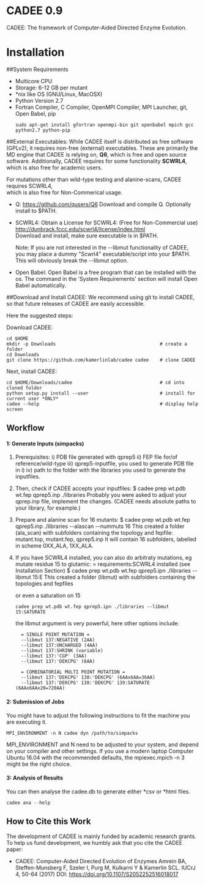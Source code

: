 CADEE 0.9
=========

CADEE: The framework of Computer-Aided Directed Enzyme Evolution.

# Installation

##System Requirements
- Multicore CPU
- Storage: 6-12 GB per mutant
- *nix like OS (GNU/Linux, MacOSX)
- Python Version 2.7
- Fortran Compiler, C Compiler, OpenMPI Compiler, MPI Launcher, git, Open Babel, pip
  ```  
  sudo apt-get install gfortran openmpi-bin git openbabel mpich gcc python2.7 python-pip 

  ```

##External Executables:
While CADEE itself is distributed as free software (GPLv2), it requires non-free (external) executables.
These are primarily the MD engine that CADEE is relying on, __Q6__, which is free and open source software. Additionally, CADEE requires for some functionality __SCWRL4__, which is also free for academic users.  

For mutations other than wild-type testing and alanine-scans, CADEE requires SCWRL4,  
which is also free for Non-Commerical usage.
- Q:
  https://github.com/qusers/Q6
  Download and compile Q. Optionally install to $PATH.
- SCWRL4: 
  Obtain a License for SCWRL4: (Free for Non-Commercial use)
    http://dunbrack.fccc.edu/scwrl4/license/index.html  
  Download and install, make sure executable is in $PATH.  
  
  Note: If you are not interested in the --libmut functionality of CADEE, you may place a dummy 
  "Scwrl4" executable/script into your $PATH. This will obviously break the --libmut option.
- Open Babel: Open Babel is a free program that can be installed with the os. The command in the 'System Requirements'
section will install Open Babel automatically.

  
##Download and Install CADEE:
We recommend using git to install CADEE, so that future releases of CADEE are easily accessible.  

Here the suggested steps:  

Download CADEE:
```
cd $HOME                
mkdir -p Downloads                                      # create a folder
cd Downloads  
git clone https://github.com/kamerlinlab/cadee cadee    # clone CADEE
```

Next, install CADEE:  
```
cd $HOME/Downloads/cadee                                # cd into cloned folder
python setup.py install --user                          # install for current user *ONLY*
cadee --help                                            # display help screen
```



## Workflow 
#### 1: Generate Inputs (simpacks)
1. Prerequisites:
    i)   PDB file generated with qprep5
    ii)  FEP file for/of reference/wild-type
    iii) qprep5-inputfile, you used to generate PDB file in i)
    iv)  path to the folder with the libraries you used to generate the inputfiles.

2. Then, check if CADEE accepts your inputfiles:
    $ cadee prep wt.pdb wt.fep qprep5.inp ./libraries 
    Probably you were asked to adjust your qprep.inp file, implement the changes.
    (CADEE needs absolute paths to your library, for example.)

3. Prepare and alanine scan for 16 mutants:
    $ cadee prep wt.pdb wt.fep qprep5.inp ./libraries --alascan --nummuts 16
    This created a folder (ala_scan) with subfolders containing the topology and fepfile: mutant.top, mutant.fep, qprep5.inp
    It will contain 16 subfolders, labelled in scheme 0XX_ALA, 1XX_ALA.

4. If you have SCWRL4 installed, you can also do arbitraty mutations, eg mutate residue 15 to glutamic:
    = requirements:SCWRL4 installed (see Installation Section)
    $ cadee prep wt.pdb wt.fep qprep5.ipn ./libraries --libmut 15:E
    This created a folder (libmut) with subfolders containing the topologies and fepfiles

   or even a saturation on 15 
   ```
   cadee prep wt.pdb wt.fep qprep5.ipn ./libraries --libmut 15:SATURATE
   ```

    the libmut argument is very powerful, here other options include:

         = SINGLE POINT MUTATION =
         --libmut 137:NEGATIVE (2AA)  
         --libmut 137:UNCHARGED (4AA)  
         --libmut 137:SHRINK (variable)  
         --libmut 137:'CGP' (3AA)  
         --libmut 137:'DEKCPG' (6AA)
           
         = COMBINATORIAL MULTI POINT MUTATION =  
         --libmut 137:'DEKCPG' 138:'DEKCPG' (6AAx6AA=36AA)  
         --libmut 137:'DEKCPG' 138:'DEKCPG' 139:SATURATE (6AAx6AAx20=720AA)  

#### 2: Submission of Jobs
   You might have to adjust the following instructions to fit the machine you are executing it.
   ```
   MPI_ENVIRONMENT -n N cadee dyn /path/to/simpacks
   ```
   MPI_ENVIRONMENT and N need to be adjusted to your system, and depend on your compiler and other settings. If you use a modern laptop Computer Ubuntu 16.04 with the recommended defaults, the mpiexec.mpich -n 3 might be the right choice.

#### 3: Analysis of Results
   You can then analyse the cadee.db to generate either *csv or *html files.
   ```
   cadee ana --help
   ```

## How to Cite this Work
The development of CADEE is mainly funded by academic research grants. To help 
us fund development, we humbly ask that you cite the CADEE paper:

* CADEE: Computer-Aided Directed Evolution of Enzymes
  Amrein BA, Steffen-Munsberg F, Szeler I, Purg M, Kulkarni Y & Kamerlin SCL. 
  IUCrJ 4, 50-64 (2017)
  DOI: https://doi.org/10.1107/S2052252516018017 
